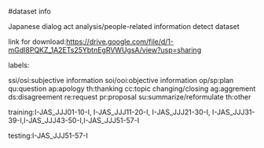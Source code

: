 #dataset info

Japanese dialog act analysis/people-related information detect dataset

link for download:https://drive.google.com/file/d/1-mGdI8PQKZ_1A2ETs25YbtnEgRVWUgsA/view?usp=sharing

labels:

ssi/osi:subjective information
soi/ooi:objective information
op/sp:plan
qu:question
ap:apology
th:thanking
cc:topic changing/closing
ag:aggrement
ds:disagreement
re:request
pr:proposal
su:summarize/reformulate
th:other



training:I-JAS_JJJ01-10-I, I-JAS_JJJ11-20-I, I-JAS_JJJ21-30-I, I-JAS_JJJ31-39-I,I-JAS_JJJ43-50-I,I-JAS_JJJ51-57-I

testing:I-JAS_JJJ51-57-I
